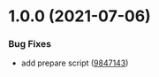 # 1.0.0 (2021-07-06)


### Bug Fixes

* add prepare script ([9847143](https://github.com/hozana/next-translate-routes/commit/984714367a1eb4db95e885e36ad072085a9bba7f))
